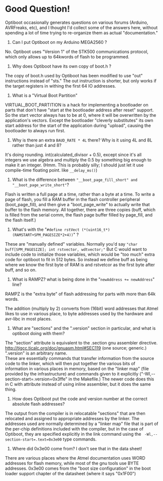 # Good Question! #

Optiboot occasionally generates questions on various forums (Arduino, AVRFreaks, etc), and I thought I'd collect some of the answers here, without spending a lot of time trying to re-organize them as actual "documentation."

  1. Can I put Optiboot on my Arduino MEGA2560 ?

 No.  Optiboot uses "Version 1" of the STK500 communications protocol, which only allows up to 64kwords of flash to be programmed.
 
  1. Why does Optiboot have its own copy of boot.h ?

  The copy of boot.h used by Optiboot has been modified to use "out" instructions instead of "sts."  The out instruction is shorter, but only works if the target registers in withing the first 64 IO addresses.
  
  1. What is a "Virtual Boot Partition"
 
 VIRTUAL\_BOOT\_PARTITION is a hack for implementing a bootloader on parts that don't have "start at the bootloader address after reset" support.  So the start vector always has to be at 0, where it will be overwritten by the application's vectors.  Except the bootloader "cleverly substitutes" its own start address for the start of the application during "upload", causing the bootloader to always run first.
 
  1. Why is there an extra `BAUD_RATE * 4L` there? Why is it using 4L and 8L rather than just 4 and 8?

 It's doing rounding.  int(calculated\_divisor + 0.5), except since it's all integers we use algebra and multiply the 0.5 by something big enough to make it an integer.  (Hmm.  This is probably silly; I should just let it use compile-time floating point.  like `__delay_ms()`)
 
  1. What is the difference between `"__boot_page_fill_short" and "__boot_page_write_short"`?

 Flash is written a full page at a time, rather than a byte at a time.  To write a page of flash, you fill a RAM buffer in the flash controller peripheral (boot\_page\_fill), and then give a "boot\_page\_write" to actually write that buffer to the flash memory.  All together, there are three copies (buff, which is filled from the serial comm, the flash page buffer filled by page\_fill, and the flash itself.)
 
  1. What's with the "`#define rstVect (*(uint16_t*)(RAMSTART+SPM_PAGESIZE*2+4))`" ?

 These are "manually defined" variables.  Normally you'd say `"char buff[SPM_PAGESIZE]; int rstvector, wdtvector;"`  But C would want to include code to initialize those variables, which would be "too much" extra code for optiboot to fit in 512 bytes.  So instead we define buff as being where we know the first byte of RAM is and rstvetcor as the first byte after buff, and so on.
 
  1. What is RAMPZ? what is being done in the "`newAddress += newAddress`" line?

 RAMPZ is the "extra byte" of flash addressing for parts with more than 64k words.
 
 The addition (multiply by 2) converts from (16bit) word addresses that Atmel likes to use in various place, to byte addresses used by the hardware and avr-libc in most places.
 
  1. What are "sections" and the ".version" section in particular, and what is optiboot doing with them?

 The "section" attribute is equivalent to the .section gnu assembler directive.    http://tigcc.ticalc.org/doc/gnuasm.html#SEC119 (one source; generic.)  ".version" is an arbitrary name.<br>
 These are essentially commands that transfer information from the source code to the linker, which will then put together the various bits of information in various places in memory, based on the "linker map" (file provided by the infrastructure) and commands given to it explicitly ("-Wl,--section-start=.version=0x3ffe" in the Makefile.)  The newer code does this in C with attribute instead of using inline assembler, but it does the same thing.
 
  1. How does Optiboot put the code and version number at the correct absolute flash addresses?<br>

 The output from the compiler is in relocatable "sections" that are then relocated and assigned to appropriate addresses by the linker.  The addresses used are normally determined by a "linker map" file that is part of the per-chip definitions included with the compiler, but in the case of Optiboot, they are specified explicitly in the link command using the <code> -Wl,--section-start=.text=0x3e00</code> type commands.<br>


  1. Where did 0x3e00 come from?  I don't see that in the data sheet!
  
 There are various places where the Atmel documentation uses WORD addresses for flash memory, while most of the gnu tools use BYTE addresses.  0x3e00 comes from the "boot size configuration" in the boot loader support chapter of the datasheet (where it says "0x1F00")
